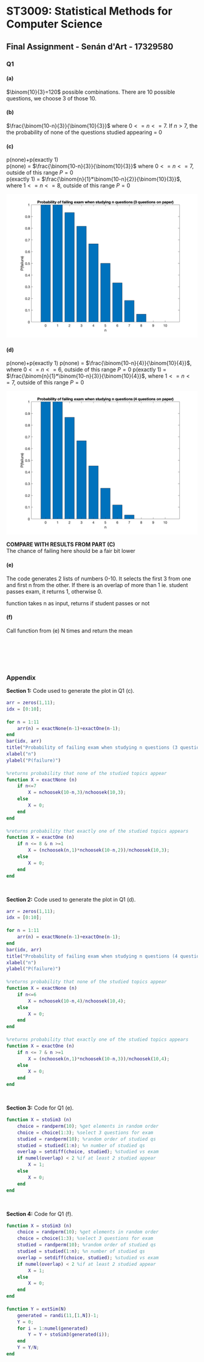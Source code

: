 # ST3009: Statistical Methods for Computer Science

## Final Assignment - Senán d'Art - 17329580

### Q1  

#### (a)

$\binom{10}{3}=120$ possible combinations. There are 10 possible questions, we choose 3 of those 10.

#### (b)

$\frac{\binom{10-n}{3}}{\binom{10}{3}}$ where $0<=n<=7$. If $n>7$, the the probability of none of the questions studied appearing = 0  

#### (c)  

p(none)+p(exactly 1)  
p(none) = $\frac{\binom{10-n}{3}}{\binom{10}{3}}$ where $0<=n<=7$, outside of this range $P=0$  
p(exactly 1) = $\frac{\binom{n}{1}*\binom{10-n}{2}}{\binom{10}{3}}$, where $1<=n<=8$, outside of this range $P=0$  

![Graph of P(failure) with 3 questions on exam](images/Q1_c.png)

#### (d)  

p(none)+p(exactly 1)
p(none) = $\frac{\binom{10-n}{4}}{\binom{10}{4}}$, where $0<=n<=6$, outside of this range $P=0$
p(exactly 1) = $\frac{\binom{n}{1}*\binom{10-n}{3}}{\binom{10}{4}}$, where $1<=n<=7$, outside of this range $P=0$  

![Graph of P(failure) with 4 questions on exam](images/Q1_d.png)

**COMPARE WITH RESULTS FROM PART (C)**  
The chance of failing here should be a fair bit lower


#### (e)

The code generates 2 lists of numbers 0-10. It selects the first 3 from one and first n from the other. If there is an overlap of more than 1 ie. student passes exam, it returns 1, otherwise 0.



function takes n as input, returns if student passes or not


#### (f)

Call function from (e) N times and return the mean











<br><br><br><br>

### Appendix

**Section 1:** Code used to generate the plot in Q1 (c).
```matlab
arr = zeros(1,11);
idx = [0:10];

for n = 1:11
    arr(n) = exactNone(n-1)+exactOne(n-1);
end
bar(idx, arr)
title("Probability of failing exam when studying n questions (3 questions on paper)")
xlabel("n")
ylabel("P(failure)")

%returns probability that none of the studied topics appear
function X = exactNone (n)
    if n<=7
        X = nchoosek(10-n,3)/nchoosek(10,3);
    else
        X = 0;
    end
end

%returns probability that exactly one of the studied topics appears
function X = exactOne (n)
    if n <= 8 & n >=1
        X = (nchoosek(n,1)*nchoosek(10-n,2))/nchoosek(10,3);
    else
        X = 0;
    end
end
```
 
<br>

**Section 2:** Code used to generate the plot in Q1 (d).
```matlab
arr = zeros(1,11);
idx = [0:10];

for n = 1:11
    arr(n) = exactNone(n-1)+exactOne(n-1);
end
bar(idx, arr)
title("Probability of failing exam when studying n questions (4 questions on paper)")
xlabel("n")
ylabel("P(failure)")

%returns probability that none of the studied topics appear
function X = exactNone (n)
    if n<=6
        X = nchoosek(10-n,4)/nchoosek(10,4);
    else
        X = 0;
    end
end

%returns probability that exactly one of the studied topics appears
function X = exactOne (n)
    if n <= 7 & n >=1
        X = (nchoosek(n,1)*nchoosek(10-n,3))/nchoosek(10,4);
    else
        X = 0;
    end
end
```

<br>

**Section 3:** Code for Q1 (e).
```matlab
function X = stoSim3 (n)
    choice = randperm(10); %get elements in random order
    choice = choice(1:3); %select 3 questions for exam
    studied = randperm(10); %random order of studied qs
    studied = studied(1:n); %n number of studied qs
    overlap = setdiff(choice, studied); %studied vs exam
    if numel(overlap) < 2 %if at least 2 studied appear
        X = 1;
    else
        X = 0;
    end
end
```

<br>

**Section 4:** Code for Q1 (f).
```matlab
function X = stoSim3 (n)
    choice = randperm(10); %get elements in random order
    choice = choice(1:3); %select 3 questions for exam
    studied = randperm(10); %random order of studied qs
    studied = studied(1:n); %n number of studied qs
    overlap = setdiff(choice, studied); %studied vs exam
    if numel(overlap) < 2 %if at least 2 studied appear
        X = 1;
    else
        X = 0;
    end
end

function Y = extSim(N)
    generated = randi(11,[1,N])-1;
    Y = 0;
    for i = 1:numel(generated)
        Y = Y + stoSim3(generated(i));
    end
    Y = Y/N;
end
```
